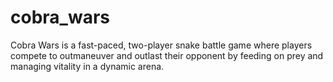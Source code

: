 # cobra_wars
Cobra Wars is a fast-paced, two-player snake battle game where players compete to outmaneuver and outlast their opponent by feeding on prey and managing vitality in a dynamic arena.
